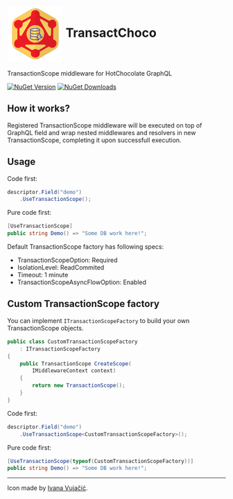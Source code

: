 # <img align="center" src="https://raw.githubusercontent.com/dalrankov/TransactChoco/master/icon.png"/> TransactChoco

TransactionScope middleware for HotChocolate GraphQL

<a href="https://www.nuget.org/packages/TransactChoco"><img alt="NuGet Version" src="https://img.shields.io/nuget/v/TransactChoco"></a>
<a href="https://www.nuget.org/packages/TransactChoco"><img alt="NuGet Downloads" src="https://img.shields.io/nuget/dt/TransactChoco"></a>

## How it works?

Registered TransactionScope middleware will be executed on top of GraphQL field and wrap nested middlewares and resolvers in new TransactionScope, completing it upon successfull execution.

## Usage

Code first:
````csharp
descriptor.Field("demo")
    .UseTransactionScope();
````

Pure code first:
````csharp
[UseTransactionScope]
public string Demo() => "Some DB work here!";
````

Default TransactionScope factory has following specs:
- TransactionScopeOption: Required
- IsolationLevel: ReadCommited
- Timeout: 1 minute
- TransactionScopeAsyncFlowOption: Enabled

## Custom TransactionScope factory

You can implement `ITransactionScopeFactory` to build your own TransactionScope objects.

````csharp
public class CustomTransactionScopeFactory
    : ITransactionScopeFactory
{
    public TransactionScope CreateScope(
        IMiddlewareContext context)
    {
        return new TransactionScope();
    }
}
````

Code first:
````csharp
descriptor.Field("demo")
    .UseTransactionScope<CustomTransactionScopeFactory>();
````

Pure code first:
````csharp
[UseTransactionScope(typeof(CustomTransactionScopeFactory))]
public string Demo() => "Some DB work here!";
````

------------------------
Icon made by [Ivana Vujačić](https://www.pinterest.com/vujacicnivana/).